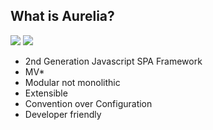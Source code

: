 ## What is Aurelia?

![](../assets/aurelia-logo.png) <!-- .element: class="plain" height="150"  --> ![](../assets/aurelia-logo-2.png) <!-- .element: class="plain" height="150"  --> 

* 2nd Generation Javascript SPA Framework
* MV*
* Modular not monolithic
* Extensible
* Convention over Configuration
* Developer friendly